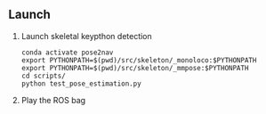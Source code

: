 <!-- 
[![License: MIT](https://img.shields.io/badge/License-MIT-yellow.svg)](https://opensource.org/licenses/MIT)

The official implementation of "VAM: A Self-Supervised Vision-Action Model for Visual Navigation Pre-Training".

## Installation
Main libraries:
* [PyTorch](https://www.pytorch.org/): as the main ML framework
* [Comet.ml](https://www.comet.ml): tracking code, logging experiments
* [OmegaConf](https://omegaconf.readthedocs.io/en/latest/): for managing configuration files

First create a virtual env for the project. 
```bash
conda env create -f env.yaml
conda activate vanp-prev
```

Then install the latest version of PyTorch from the [official site](https://www.pytorch.org/). Finally, run the following:
```bash
pip install -r requirements.txt
```
To set up Comet.Ml follow the [official documentations](https://www.comet.ml/docs/).

## Dataset
To download and the dataset please follow [this](docs/data_parser.md) guide.

## Training
To train the Barlow Twins (edit [config](VAM/conf/pretext_config.yaml) first):
```bash
./run.sh train_vanp
```
To train the end-to-end model (edit [config](VAM/conf/config.yaml) first):
```bash
./run.sh train
```

## Acknowledgements
Thanks for [GNM](https://github.com/PrieureDeSion/drive-any-robot) paper repo for making their code public. -->




<!-- ```
conda create -n pose2nav python=3.8
conda activate pose2nav
conda install pytorch torchvision=0.13.0 torchaudio pytorch-cuda=11.8 -c pytorch -c nvidia

pip3 install sdist gdown pyyaml netifaces openpifpaf==0.12.10

pip install rospkg

pip install -U openmim
mim install mmengine
mim install "mmcv==2.1.0"
mim install "mmdet==3.2.0"
mim install "mmpose==1.3.2"

``` -->

## Launch
1. Launch skeletal keypthon detection
    ```
    conda activate pose2nav
    export PYTHONPATH=$(pwd)/src/skeleton/_monoloco:$PYTHONPATH
    export PYTHONPATH=$(pwd)/src/skeleton/_mmpose:$PYTHONPATH
    cd scripts/
    python test_pose_estimation.py
    ```
2. Play the ROS bag

